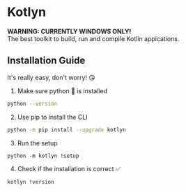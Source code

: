 # Kotlyn
**WARNING: CURRENTLY WINDOWS ONLY!**<br>
The best toolkit to build, run and compile Kotlin appications.


## Installation Guide
It's really easy, don't worry! 😘

1. Make sure python 🐍 is installed
```bash
python --version
```

2. Use pip to install the CLI
```bash
python -m pip install --upgrade kotlyn
```

3. Run the setup
```
python -m kotlyn !setup
```

4. Check if the installation is correct ✅
```bash
kotlyn !version
```